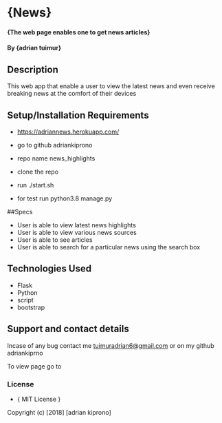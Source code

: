 # {News}

#### {The web page enables one to get news articles}

#### By **{adrian tuimur}**

## Description
This web app  that enable a user to view the latest news and even receive breaking news
at the comfort of their devices

## Setup/Installation Requirements
* https://adriannews.herokuapp.com/
* go to github adriankiprono

* repo name news_highlights
* clone the repo
* run ./start.sh
* for test run  python3.8 manage.py

##Specs

* User is able to view latest news highlights
* User is able to view various news sources
* User is able to see  articles
* User is able to search for a particular news using the search box

## Technologies Used
* Flask
* Python
* script
* bootstrap

## Support and contact details
Incase of any bug contact me tuimuradrian6@gmail.com
or on my github adriankiprno

To view page go to
### License
* { MIT License }

Copyright (c) [2018] [adrian kiprono]